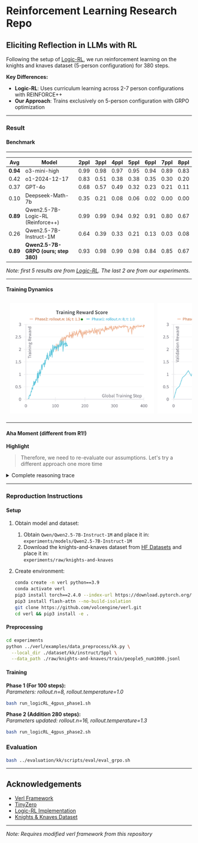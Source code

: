 # Reinforcement Learning Research Repo

## Eliciting Reflection in LLMs with RL

Following the setup of [Logic-RL](https://github.com/Unakar/Logic-RL), we run reinforcement learning on the knights and knaves dataset (5-person configuration) for 380 steps.

**Key Differences:**
- **Logic-RL**: Uses curriculum learning across 2-7 person configurations with REINFORCE++
- **Our Approach**: Trains exclusively on 5-person configuration with GRPO optimization

---
### Result

#### Benchmark
---
| **Avg** | **Model**                                                             | **2ppl** | **3ppl** | **4ppl** | **5ppl** | **6ppl** | **7ppl** | **8ppl** |
|---------|-----------------------------------------------------------------------|----------|----------|----------|----------|----------|----------|----------|
| **0.94** | o3-mini-high                                                          | 0.99     | 0.98     | 0.97     | 0.95     | 0.94     | 0.89     | 0.83     |
| 0.42    | o1-2024-12-17                                                         | 0.83     | 0.51     | 0.38     | 0.38     | 0.35     | 0.30     | 0.20     |
| 0.37    | GPT-4o                                                                | 0.68     | 0.57     | 0.49     | 0.32     | 0.23     | 0.21     | 0.11     |
| 0.10    | Deepseek-Math-7b                                                      | 0.35     | 0.21     | 0.08     | 0.06     | 0.02     | 0.00     | 0.00     |
| **0.89** | Qwen2.5-7B-Logic-RL (Reinforce++)                                      | 0.99     | 0.99     | 0.94     | 0.92     | 0.91     | 0.80     | 0.67     |
| 0.26    | Qwen2.5-7B-Instruct-1M                                                | 0.64     | 0.39     | 0.33     | 0.21     | 0.13     | 0.03     | 0.08     |
| **0.89** | **Qwen2.5-7B-GRPO (ours; step 380)**                                  | 0.93     | 0.98     | 0.99     | 0.98     | 0.84     | 0.85     | 0.67     |

*Note: first 5 results are from [Logic-RL](https://github.com/Unakar/Logic-RL). The last 2 are from our experiments.*

---

#### Training Dynamics
<div style="display: flex; gap: 10px; overflow: auto; padding: 10px;">
  <img src="docs/pics/training_reward.png" style="height: 300px; flex-shrink: 0;">
  <img src="docs/pics/validation_reward.png" style="height: 300px; flex-shrink: 0;">
  <img src="docs/pics/response_length.png" style="height: 300px; flex-shrink: 0;">
</div>

---

#### Aha Moment (different from R1!)
**Highlight**  
> Therefore, we need to re-evaluate our assumptions.
> Let's try a different approach one more time

<details>

<summary>Complete reasoning trace</summary>

```
<think> To solve this, let's analyze each statement step by step, considering the implications based on whether the speakers are knights (who always tell the truth) or knaves (who always lie).

1. Sofia says: "Mia is a knave or Aiden is a knight."
2. Scarlett says: "Sofia is a knight or Grace is a knave."
3. Mia says: "Aiden is not a knight."
4. Aiden says: "Scarlett is not a knight."
5. Grace says: "Mia is a knave and Mia is a knight."

Let's start by analyzing Grace's statement. Since Grace says "Mia is a knave and Mia is a knight," this statement is inherently contradictory. Therefore, Grace must be a knave (since a knave always lies).

Now that we know Grace is a knave, let's look at Scarlett's statement: "Sofia is a knight or Grace is a knave." Since Grace is a knave, Scarlett's statement is true, which means Scarlett must be a knight.

Next, let's consider Aiden's statement: "Scarlett is not a knight." Since we've determined that Scarlett is a knight, Aiden's statement is false, which means Aiden must be a knave.

Now we know Aiden is a knave, let's look at Sofia's statement: "Mia is a knave or Aiden is a knight." Since Aiden is a knave, the statement "Aiden is a knight" is false. Therefore, for Sofia's statement to be true (and since Sofia is a knight), "Mia is a knave" must be true. This means Mia is a knave.

Finally, let's check Mia's statement: "Aiden is not a knight." Since Aiden is a knave, Mia's statement is true, which means Mia must be a knight. However, we've already determined that Mia is a knave, which creates a contradiction. This contradiction suggests that our initial assumption about Aiden being a knave might be incorrect.

Let's try a different approach by assuming Aiden is a knight. If Aiden is a knight, then his statement "Scarlett is not a knight" must be true, meaning Scarlett is a knave. If Scarlett is a knave, then her statement "Sofia is a knight or Grace is a knave" must be false. For the statement to be false, both "Sofia is a knight" and "Grace is a knave" must be false. This means Sofia is a knave and Grace is a knight.

If Sofia is a knave, then her statement "Mia is a knave or Aiden is a knight" must be false. For the statement to be false, both "Mia is a knave" and "Aiden is a knight" must be false. This means Mia is a knight and Aiden is a knave, but we already assumed Aiden is a knight, which creates a contradiction. Therefore, our assumption that Aiden is a knight is incorrect.

Let's try a different approach again, assuming Sofia is a knight. If Sofia is a knight, then her statement "Mia is a knave or Aiden is a knight" must be true. This means either Mia is a knave or Aiden is a knight (or both).

Let's assume Aiden is a knave. If Aiden is a knave, then his statement "Scarlett is not a knight" is false, meaning Scarlett is a knight. If Scarlett is a knight, then her statement "Sofia is a knight or Grace is a knave" must be true. Since Sofia is a knight, the statement is true, which means Scarlett is a knight.

Now, let's check Mia's statement: "Aiden is not a knight." Since Aiden is a knave, Mia's statement is true, which means Mia must be a knight.

Finally, let's check Grace's statement: "Mia is a knave and Mia is a knight." Since Mia is a knight, Grace's statement is false, which means Grace must be a knave.

Now, let's check Sofia's statement again: "Mia is a knave or Aiden is a knight." Since Mia is a knight and Aiden is a knave, Sofia's statement is false, which means Sofia must be a knave. However, we initially assumed Sofia is a knight, which creates a contradiction. Therefore, we need to re-evaluate our assumptions.

Let's try a different approach one more time, assuming Sofia is a knave. If Sofia is a knave, then her statement "Mia is a knave or Aiden is a knight" is false. This means Mia is a knight and Aiden is a knave.

If Aiden is a knave, then his statement "Scarlett is not a knight" is false, meaning Scarlett is a knight. If Scarlett is a knight, then her statement "Sofia is a knight or Grace is a knave" must be true. Since Sofia is a knave, the statement is true, which means Scarlett is a knight.

Now, let's check Mia's statement: "Aiden is not a knight." Since Aiden is a knave, Mia's statement is true, which means Mia must be a knight.

Finally, let's check Grace's statement: "Mia is a knave and Mia is a knight." Since Mia is a knight, Grace's statement is false, which means Grace must be a knave.

Now, let's check Sofia's statement again: "Mia is a knave or Aiden is a knight." Since Mia is a knight and Aiden is a knave, Sofia's statement is false, which means Sofia must be a knave.

This configuration is consistent with all the statements. Therefore, the identities are:
Sofia is a knave
Scarlett is a knight
Mia is a knight
Aiden is a knave
Grace is a knave
</think>
<answer> (1) Sofia is a knave
(2) Scarlett is a knight
(3) Mia is a knight
(4) Aiden is a knave
(5) Grace is a knave 
</answer>
```

</details>

---

### Reproduction Instructions

#### Setup
1. Obtain model and dataset:
    1. Obtain `Qwen/Qwen2.5-7B-Instruct-1M` and place it in:  
    `experiments/models/Qwen2.5-7B-Instruct-1M`
    2. Download the knights-and-knaves dataset from [HF Datasets](https://huggingface.co/datasets/K-and-K/knights-and-knaves) and place it in:  
    `experiments/raw/knights-and-knaves`

2. Create environment:
   ```bash
   conda create -n verl python==3.9
   conda activate verl
   pip3 install torch==2.4.0 --index-url https://download.pytorch.org/whl/cu124
   pip3 install flash-attn --no-build-isolation
   git clone https://github.com/volcengine/verl.git
   cd verl && pip3 install -e .
   ```

#### Preprocessing
```bash
cd experiments
python ../verl/examples/data_preprocess/kk.py \
  --local_dir ./dataset/kk/instruct/5ppl \
  --data_path ./raw/knights-and-knaves/train/people5_num1000.jsonl
```

#### Training
**Phase 1 (For 100 steps):**  
*Parameters: rollout.n=8, rollout.temperature=1.0*
```bash
bash run_logicRL_4gpus_phase1.sh
```

**Phase 2 (Addition 280 steps):**  
*Parameters updated: rollout.n=16, rollout.temperature=1.3*
```bash
bash run_logicRL_4gpus_phase2.sh
```

### Evaluation
```bash
bash ../evaluation/kk/scripts/eval/eval_grpo.sh
```

---

## Acknowledgements
- [Verl Framework](https://github.com/volcengine/verl)
- [TinyZero](https://github.com/Jiayi-Pan/TinyZero)
- [Logic-RL Implementation](https://github.com/Unakar/Logic-RL)
- [Knights & Knaves Dataset](https://github.com/AlphaPav/mem-kk-logic)

---

*Note: Requires modified verl framework from this repository*
